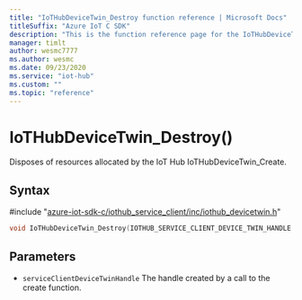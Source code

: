```yaml
---                             
title: "IoTHubDeviceTwin_Destroy function reference | Microsoft Docs" 
titleSuffix: "Azure IoT C SDK"            
description: "This is the function reference page for the IoTHubDeviceTwin_Destroy() function in the Azure IoT C SDK. This SDK is used with Azure IoT Hub and Azure IoT Hub Device Provisioning Service"            
manager: timlt                 
author: wesmc7777              
ms.author: wesmc               
ms.date: 09/23/2020                    
ms.service: "iot-hub"             
ms.custom: ""                
ms.topic: "reference"        
---                            
```


# IoTHubDeviceTwin_Destroy()

Disposes of resources allocated by the IoT Hub IoTHubDeviceTwin_Create.

## Syntax

\#include "[azure-iot-sdk-c/iothub_service_client/inc/iothub_devicetwin.h](../iothub-devicetwin-h.md)"  
```C
void IoTHubDeviceTwin_Destroy(IOTHUB_SERVICE_CLIENT_DEVICE_TWIN_HANDLE  MU_C2);
```

## Parameters
* `serviceClientDeviceTwinHandle` The handle created by a call to the create function.

